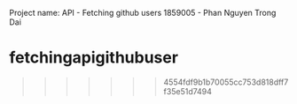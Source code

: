 Project name: API - Fetching github users
1859005 - Phan Nguyen Trong Dai 

# fetchingapigithubuser
>>>>>>> 4554fdf9b1b70055cc753d818dff7f35e51d7494

